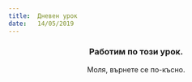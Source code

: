 ```yaml
---
title:  Дневен урок
date:   14/05/2019
---
```


### <center>Работим по този урок.</center>
<center>Моля, върнете се по-късно.</center>